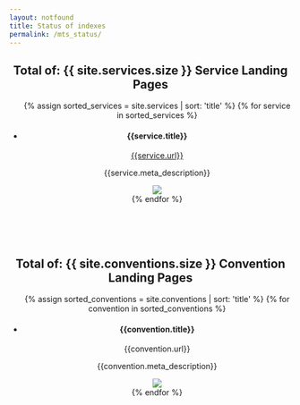 ```yaml
---
layout: notfound
title: Status of indexes
permalink: /mts_status/
---
```


<header id="pageNotFound">
<h2>Total of: {{ site.services.size }} Service Landing Pages</h2>
<ul class="mts_status">
  {% assign sorted_services = site.services | sort: 'title' %}
  {% for service in sorted_services %}
  <li>
  <h4>{{service.title}}</h4>
  <span><a href="{{service.url}}">{{service.url}}</a></span>
  <p> {{service.meta_description}}</p>
  <img src="../assets/img/services/{{service.image}}"> 
  </li>
  {% endfor %}
</ul>
<br><br><br>
<h2>Total of: {{ site.conventions.size }} Convention Landing Pages</h2>
<ul class="mts_status">
  {% assign sorted_conventions = site.conventions | sort: 'title' %}
  {% for convention in sorted_conventions %}
  <li>
  <h4>{{convention.title}}</h4>
  <span>{{convention.url}}</span>
  <p> {{convention.meta_description}}</p>
  <img src="../assets/img/conventions/{{convention.logo}}"> 
  </li>
  {% endfor %}
</ul>
</header>
